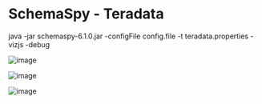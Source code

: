 # SchemaSpy - Teradata

java -jar schemaspy-6.1.0.jar -configFile config.file -t teradata.properties -vizjs -debug

![image](https://user-images.githubusercontent.com/26145773/154222030-e80abb80-aa1a-4c06-b62a-7a3faea3d703.png)

![image](https://user-images.githubusercontent.com/26145773/154222304-31781bc8-b859-43ce-9ce0-d8e60e9b2051.png)

![image](https://user-images.githubusercontent.com/26145773/154222403-9b1016eb-a593-4fc0-ad59-37c007fcac22.png)
